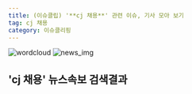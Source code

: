 ```yaml
---
title: (이슈클립) '**cj 채용**' 관련 이슈, 기사 모아 보기
tag: cj 채용
category: 이슈클리핑
---
```

![wordcloud](https://s3.ap-northeast-2.amazonaws.com/lyrics101-wordcloud/2018-09-17-1537116081.png)
![news_img](https://user-images.githubusercontent.com/42597476/44507050-1206f400-a6e4-11e8-8d98-7ffbfebb353f.png)
## **'**cj 채용**'** 뉴스속보 검색결과

